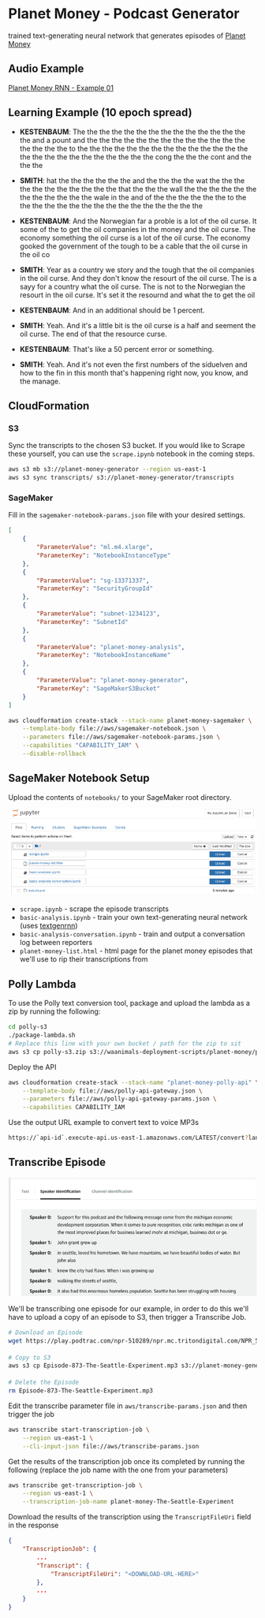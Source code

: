 # Planet Money - Podcast Generator

trained text-generating neural network that generates episodes of [Planet Money](https://www.npr.org/sections/money/)

## Audio Example

[Planet Money RNN - Example 01](https://soundcloud.com/gloverdude/planet-money-rnn-example-01)

## Learning Example (10 epoch spread)

* **KESTENBAUM**: The the the the the the the the the the the the the the the and a pount and the the the the the the the the the the the the the the the the the to the the the the the the the the the the the the the the the the the the the the the the the the the cong the the the cont and the the the

* **SMITH**: hat the the the the the the and the the the the wat the the the the the the the the the the the that the the the wall the the the the the the the the the the the the wale in the and of the the the the the the to the the the the the the the the the the the the the the the the

* **KESTENBAUM**: And the Norwegian far a proble is a lot of the oil curse. It some of the to get the oil companies in the money and the oil curse. The economy something the oil curse is a lot of the oil curse. The economy gooked the government of the tough to be a cable that the oil curse in the oil co

* **SMITH**: Year as a country we story and the tough that the oil companies in the oil curse. And they don't know the resourt of the oil curse. The is a sayy for a country what the oil curse. The is not to the Norwegian the resourt in the oil curse. It's set it the resournd and what the to get the oil

* **KESTENBAUM**: And in an additional should be 1 percent.

* **SMITH**: Yeah. And it's a little bit is the oil curse is a half and seement the oil curse. The end of that the resource curse.

* **KESTENBAUM**: That's like a 50 percent error or something.

* **SMITH**: Yeah. And it's not even the first numbers of the siduelven and how to the fin in this month that's happening right now, you know, and the manage.

## CloudFormation

### S3

Sync the transcripts to the chosen S3 bucket. If you would like to Scrape these yourself, you can use the `scrape.ipynb` notebook in the coming steps.

```bash
aws s3 mb s3://planet-money-generator --region us-east-1
aws s3 sync transcripts/ s3://planet-money-generator/transcripts
```

### SageMaker

Fill in the `sagemaker-notebook-params.json` file with your desired settings.

```json
[
    {
        "ParameterValue": "ml.m4.xlarge",
        "ParameterKey": "NotebookInstanceType"
    },
    {
        "ParameterValue": "sg-13371337",
        "ParameterKey": "SecurityGroupId"
    },
    {
        "ParameterValue": "subnet-1234123",
        "ParameterKey": "SubnetId"
    },
    {
        "ParameterValue": "planet-money-analysis",
        "ParameterKey": "NotebookInstanceName"
    },
    {
        "ParameterValue": "planet-money-generator",
        "ParameterKey": "SageMakerS3Bucket"
    }
]
```

```bash
aws cloudformation create-stack --stack-name planet-money-sagemaker \
    --template-body file://aws/sagemaker-notebook.json \
    --parameters file://aws/sagemaker-notebook-params.json \
    --capabilities "CAPABILITY_IAM" \
    --disable-rollback
```

## SageMaker Notebook Setup

Upload the contents of `notebooks/` to your SageMaker root directory.

![SageMaker example](img/sagemaker-example.png)

* `scrape.ipynb` - scrape the episode transcripts
* `basic-analysis.ipynb` - train your own text-generating neural network (uses [textgenrnn](https://github.com/minimaxir/textgenrnn))
* `basic-analysis-conversation.ipynb` - train and output a conversation log between reporters
* `planet-money-list.html` - html page for the planet money episodes that we'll use to rip their transcriptions from

## Polly Lambda

To use the Polly text conversion tool, package and upload the lambda as a zip by running the following:

```bash
cd polly-s3
./package-lambda.sh
# Replace this line with your own bucket / path for the zip to sit
aws s3 cp polly-s3.zip s3://waanimals-deployment-scripts/planet-money/polly-s3.zip
```

Deploy the API

```bash
aws cloudformation create-stack --stack-name "planet-money-polly-api" \
    --template-body file://aws/polly-api-gateway.json \
    --parameters file://aws/polly-api-gateway-params.json \
    --capabilities CAPABILITY_IAM
```

Use the output URL example to convert text to voice MP3s

```bash
https://`api-id`.execute-api.us-east-1.amazonaws.com/LATEST/convert?lang=`voice-id`&query=`text-to-convert`
```

## Transcribe Episode

![Transcribe example](img/transcribe-example.png)

We'll be transcribing one episode for our example, in order to do this we'll have to upload a copy of an episode to S3, then trigger a Transcribe Job.

```bash
# Download an Episode
wget https://play.podtrac.com/npr-510289/npr.mc.tritondigital.com/NPR_510289/media/anon.npr-mp3/npr/pmoney/2018/10/20181031_pmoney_pmpod872.mp3 -O Episode-873-The-Seattle-Experiment.mp3

# Copy to S3
aws s3 cp Episode-873-The-Seattle-Experiment.mp3 s3://planet-money-generator/episodes/Episode-873-The-Seattle-Experiment.mp3

# Delete the Episode
rm Episode-873-The-Seattle-Experiment.mp3
```

Edit the transcribe parameter file in `aws/transcribe-params.json` and then trigger the job

```bash
aws transcribe start-transcription-job \
    --region us-east-1 \
    --cli-input-json file://aws/transcribe-params.json
```

Get the results of the transcription job once its completed by running the following (replace the job name with the one from your parameters)

```bash
aws transcribe get-transcription-job \
    --region us-east-1 \
    --transcription-job-name planet-money-The-Seattle-Experiment
```

Download the results of the transcription using the `TranscriptFileUri` field in the response

```json
{
    "TranscriptionJob": {
        ...
        "Transcript": {
            "TranscriptFileUri": "<DOWNLOAD-URL-HERE>"
        },
        ...
    }
}
```
